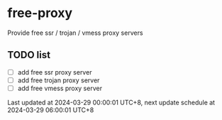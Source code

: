 
# free-proxy
Provide free ssr / trojan / vmess proxy servers


## TODO list
- [ ] add free ssr proxy server
- [ ] add free trojan proxy server
- [ ] add free vmess proxy server

Last updated at 2024-03-29 00:00:01 UTC+8, next update schedule at 2024-03-29 06:00:01 UTC+8

